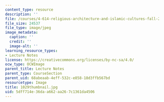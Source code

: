 ```yaml
---
content_type: resource
description: ''
file: /courses/4-614-religious-architecture-and-islamic-cultures-fall-2002/5dff714e36daa662aa267c1361da4506_1029thumbnail.jpg
file_size: 24537
file_type: image/jpeg
image_metadata:
  caption: ''
  credit: ''
  image-alt: ''
learning_resource_types:
- Lecture Notes
license: https://creativecommons.org/licenses/by-nc-sa/4.0/
ocw_type: OCWImage
parent_title: Lecture Notes
parent_type: CourseSection
parent_uid: 68abeaab-4eff-532c-e858-18d3ffb567bd
resourcetype: Image
title: 1029thumbnail.jpg
uid: 5dff714e-36da-a662-aa26-7c1361da4506
---
```

